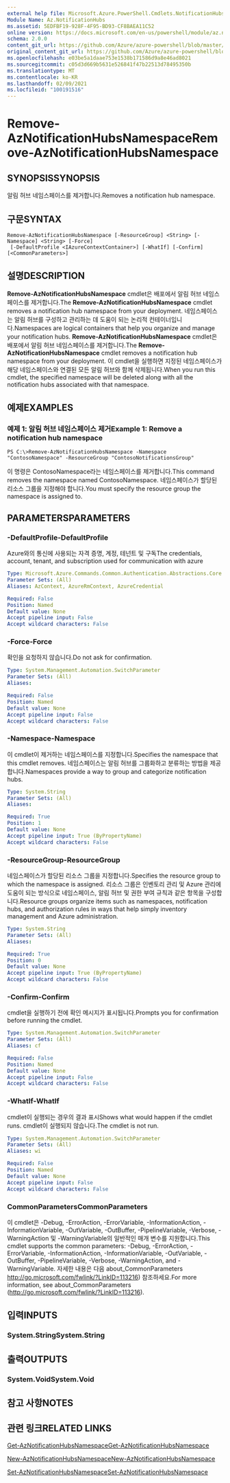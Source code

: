 ```yaml
---
external help file: Microsoft.Azure.PowerShell.Cmdlets.NotificationHubs.dll-Help.xml
Module Name: Az.NotificationHubs
ms.assetid: 5EDFBF19-928F-4F95-BD93-CF8BAEA11C52
online version: https://docs.microsoft.com/en-us/powershell/module/az.notificationhubs/remove-aznotificationhubsnamespace
schema: 2.0.0
content_git_url: https://github.com/Azure/azure-powershell/blob/master/src/NotificationHubs/NotificationHubs/help/Remove-AzNotificationHubsNamespace.md
original_content_git_url: https://github.com/Azure/azure-powershell/blob/master/src/NotificationHubs/NotificationHubs/help/Remove-AzNotificationHubsNamespace.md
ms.openlocfilehash: e03be5a1daae753e1538b171586d9a8e46ad8021
ms.sourcegitcommit: c05d3d669b5631e526841f47b22513d78495350b
ms.translationtype: MT
ms.contentlocale: ko-KR
ms.lasthandoff: 02/09/2021
ms.locfileid: "100191516"
---
```

# <span data-ttu-id="8a9dc-101">Remove-AzNotificationHubsNamespace</span><span class="sxs-lookup"><span data-stu-id="8a9dc-101">Remove-AzNotificationHubsNamespace</span></span>

## <span data-ttu-id="8a9dc-102">SYNOPSIS</span><span class="sxs-lookup"><span data-stu-id="8a9dc-102">SYNOPSIS</span></span>
<span data-ttu-id="8a9dc-103">알림 허브 네임스페이스를 제거합니다.</span><span class="sxs-lookup"><span data-stu-id="8a9dc-103">Removes a notification hub namespace.</span></span>

## <span data-ttu-id="8a9dc-104">구문</span><span class="sxs-lookup"><span data-stu-id="8a9dc-104">SYNTAX</span></span>

```
Remove-AzNotificationHubsNamespace [-ResourceGroup] <String> [-Namespace] <String> [-Force]
 [-DefaultProfile <IAzureContextContainer>] [-WhatIf] [-Confirm] [<CommonParameters>]
```

## <span data-ttu-id="8a9dc-105">설명</span><span class="sxs-lookup"><span data-stu-id="8a9dc-105">DESCRIPTION</span></span>
<span data-ttu-id="8a9dc-106">**Remove-AzNotificationHubsNamespace** cmdlet은 배포에서 알림 허브 네임스페이스를 제거합니다.</span><span class="sxs-lookup"><span data-stu-id="8a9dc-106">The **Remove-AzNotificationHubsNamespace** cmdlet removes a notification hub namespace from your deployment.</span></span>
<span data-ttu-id="8a9dc-107">네임스페이스는 알림 허브를 구성하고 관리하는 데 도움이 되는 논리적 컨테이너입니다.</span><span class="sxs-lookup"><span data-stu-id="8a9dc-107">Namespaces are logical containers that help you organize and manage your notification hubs.</span></span>
<span data-ttu-id="8a9dc-108">**Remove-AzNotificationHubsNamespace** cmdlet은 배포에서 알림 허브 네임스페이스를 제거합니다.</span><span class="sxs-lookup"><span data-stu-id="8a9dc-108">The **Remove-AzNotificationHubsNamespace** cmdlet removes a notification hub namespace from your deployment.</span></span>
<span data-ttu-id="8a9dc-109">이 cmdlet을 실행하면 지정된 네임스페이스가 해당 네임스페이스와 연결된 모든 알림 허브와 함께 삭제됩니다.</span><span class="sxs-lookup"><span data-stu-id="8a9dc-109">When you run this cmdlet, the specified namespace will be deleted along with all the notification hubs associated with that namespace.</span></span>

## <span data-ttu-id="8a9dc-110">예제</span><span class="sxs-lookup"><span data-stu-id="8a9dc-110">EXAMPLES</span></span>

### <span data-ttu-id="8a9dc-111">예제 1: 알림 허브 네임스페이스 제거</span><span class="sxs-lookup"><span data-stu-id="8a9dc-111">Example 1: Remove a notification hub namespace</span></span>
```
PS C:\>Remove-AzNotificationHubsNamespace -Namespace "ContosoNamespace" -ResourceGroup "ContosoNotificationsGroup"
```

<span data-ttu-id="8a9dc-112">이 명령은 ContosoNamespace라는 네임스페이스를 제거합니다.</span><span class="sxs-lookup"><span data-stu-id="8a9dc-112">This command removes the namespace named ContosoNamespace.</span></span>
<span data-ttu-id="8a9dc-113">네임스페이스가 할당된 리소스 그룹을 지정해야 합니다.</span><span class="sxs-lookup"><span data-stu-id="8a9dc-113">You must specify the resource group the namespace is assigned to.</span></span>

## <span data-ttu-id="8a9dc-114">PARAMETERS</span><span class="sxs-lookup"><span data-stu-id="8a9dc-114">PARAMETERS</span></span>

### <span data-ttu-id="8a9dc-115">-DefaultProfile</span><span class="sxs-lookup"><span data-stu-id="8a9dc-115">-DefaultProfile</span></span>
<span data-ttu-id="8a9dc-116">Azure와의 통신에 사용되는 자격 증명, 계정, 테넌트 및 구독</span><span class="sxs-lookup"><span data-stu-id="8a9dc-116">The credentials, account, tenant, and subscription used for communication with azure</span></span>

```yaml
Type: Microsoft.Azure.Commands.Common.Authentication.Abstractions.Core.IAzureContextContainer
Parameter Sets: (All)
Aliases: AzContext, AzureRmContext, AzureCredential

Required: False
Position: Named
Default value: None
Accept pipeline input: False
Accept wildcard characters: False
```

### <span data-ttu-id="8a9dc-117">-Force</span><span class="sxs-lookup"><span data-stu-id="8a9dc-117">-Force</span></span>
<span data-ttu-id="8a9dc-118">확인을 요청하지 않습니다.</span><span class="sxs-lookup"><span data-stu-id="8a9dc-118">Do not ask for confirmation.</span></span>

```yaml
Type: System.Management.Automation.SwitchParameter
Parameter Sets: (All)
Aliases:

Required: False
Position: Named
Default value: None
Accept pipeline input: False
Accept wildcard characters: False
```

### <span data-ttu-id="8a9dc-119">-Namespace</span><span class="sxs-lookup"><span data-stu-id="8a9dc-119">-Namespace</span></span>
<span data-ttu-id="8a9dc-120">이 cmdlet이 제거하는 네임스페이스를 지정합니다.</span><span class="sxs-lookup"><span data-stu-id="8a9dc-120">Specifies the namespace that this cmdlet removes.</span></span>
<span data-ttu-id="8a9dc-121">네임스페이스는 알림 허브를 그룹화하고 분류하는 방법을 제공합니다.</span><span class="sxs-lookup"><span data-stu-id="8a9dc-121">Namespaces provide a way to group and categorize notification hubs.</span></span>

```yaml
Type: System.String
Parameter Sets: (All)
Aliases:

Required: True
Position: 1
Default value: None
Accept pipeline input: True (ByPropertyName)
Accept wildcard characters: False
```

### <span data-ttu-id="8a9dc-122">-ResourceGroup</span><span class="sxs-lookup"><span data-stu-id="8a9dc-122">-ResourceGroup</span></span>
<span data-ttu-id="8a9dc-123">네임스페이스가 할당된 리소스 그룹을 지정합니다.</span><span class="sxs-lookup"><span data-stu-id="8a9dc-123">Specifies the resource group to which the namespace is assigned.</span></span>
<span data-ttu-id="8a9dc-124">리소스 그룹은 인벤토리 관리 및 Azure 관리에 도움이 되는 방식으로 네임스페이스, 알림 허브 및 권한 부여 규칙과 같은 항목을 구성합니다.</span><span class="sxs-lookup"><span data-stu-id="8a9dc-124">Resource groups organize items such as namespaces, notification hubs, and authorization rules in ways that help simply inventory management and Azure administration.</span></span>

```yaml
Type: System.String
Parameter Sets: (All)
Aliases:

Required: True
Position: 0
Default value: None
Accept pipeline input: True (ByPropertyName)
Accept wildcard characters: False
```

### <span data-ttu-id="8a9dc-125">-Confirm</span><span class="sxs-lookup"><span data-stu-id="8a9dc-125">-Confirm</span></span>
<span data-ttu-id="8a9dc-126">cmdlet을 실행하기 전에 확인 메시지가 표시됩니다.</span><span class="sxs-lookup"><span data-stu-id="8a9dc-126">Prompts you for confirmation before running the cmdlet.</span></span>

```yaml
Type: System.Management.Automation.SwitchParameter
Parameter Sets: (All)
Aliases: cf

Required: False
Position: Named
Default value: None
Accept pipeline input: False
Accept wildcard characters: False
```

### <span data-ttu-id="8a9dc-127">-WhatIf</span><span class="sxs-lookup"><span data-stu-id="8a9dc-127">-WhatIf</span></span>
<span data-ttu-id="8a9dc-128">cmdlet이 실행되는 경우의 결과 표시</span><span class="sxs-lookup"><span data-stu-id="8a9dc-128">Shows what would happen if the cmdlet runs.</span></span> <span data-ttu-id="8a9dc-129">cmdlet이 실행되지 않습니다.</span><span class="sxs-lookup"><span data-stu-id="8a9dc-129">The cmdlet is not run.</span></span>

```yaml
Type: System.Management.Automation.SwitchParameter
Parameter Sets: (All)
Aliases: wi

Required: False
Position: Named
Default value: None
Accept pipeline input: False
Accept wildcard characters: False
```

### <span data-ttu-id="8a9dc-130">CommonParameters</span><span class="sxs-lookup"><span data-stu-id="8a9dc-130">CommonParameters</span></span>
<span data-ttu-id="8a9dc-131">이 cmdlet은 -Debug, -ErrorAction, -ErrorVariable, -InformationAction, -InformationVariable, -OutVariable, -OutBuffer, -PipelineVariable, -Verbose, -WarningAction 및 -WarningVariable의 일반적인 매개 변수를 지원합니다.</span><span class="sxs-lookup"><span data-stu-id="8a9dc-131">This cmdlet supports the common parameters: -Debug, -ErrorAction, -ErrorVariable, -InformationAction, -InformationVariable, -OutVariable, -OutBuffer, -PipelineVariable, -Verbose, -WarningAction, and -WarningVariable.</span></span> <span data-ttu-id="8a9dc-132">자세한 내용은 다음 about_CommonParameters http://go.microsoft.com/fwlink/?LinkID=113216) 참조하세요.</span><span class="sxs-lookup"><span data-stu-id="8a9dc-132">For more information, see about_CommonParameters (http://go.microsoft.com/fwlink/?LinkID=113216).</span></span>

## <span data-ttu-id="8a9dc-133">입력</span><span class="sxs-lookup"><span data-stu-id="8a9dc-133">INPUTS</span></span>

### <span data-ttu-id="8a9dc-134">System.String</span><span class="sxs-lookup"><span data-stu-id="8a9dc-134">System.String</span></span>

## <span data-ttu-id="8a9dc-135">출력</span><span class="sxs-lookup"><span data-stu-id="8a9dc-135">OUTPUTS</span></span>

### <span data-ttu-id="8a9dc-136">System.Void</span><span class="sxs-lookup"><span data-stu-id="8a9dc-136">System.Void</span></span>

## <span data-ttu-id="8a9dc-137">참고 사항</span><span class="sxs-lookup"><span data-stu-id="8a9dc-137">NOTES</span></span>

## <span data-ttu-id="8a9dc-138">관련 링크</span><span class="sxs-lookup"><span data-stu-id="8a9dc-138">RELATED LINKS</span></span>

[<span data-ttu-id="8a9dc-139">Get-AzNotificationHubsNamespace</span><span class="sxs-lookup"><span data-stu-id="8a9dc-139">Get-AzNotificationHubsNamespace</span></span>](./Get-AzNotificationHubsNamespace.md)

[<span data-ttu-id="8a9dc-140">New-AzNotificationHubsNamespace</span><span class="sxs-lookup"><span data-stu-id="8a9dc-140">New-AzNotificationHubsNamespace</span></span>](./New-AzNotificationHubsNamespace.md)

[<span data-ttu-id="8a9dc-141">Set-AzNotificationHubsNamespace</span><span class="sxs-lookup"><span data-stu-id="8a9dc-141">Set-AzNotificationHubsNamespace</span></span>](./Set-AzNotificationHubsNamespace.md)


